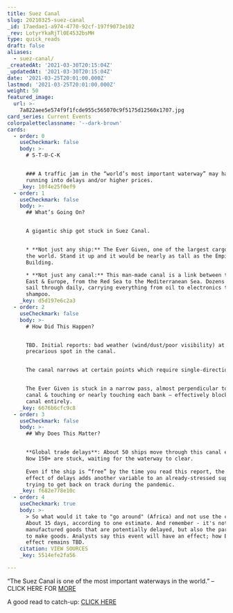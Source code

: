 ```yaml
---
title: Suez Canal
slug: 20210325-suez-canal
_id: 17aedae1-a974-4770-92cf-197f9073e102
_rev: LotyrYkaRjTl0E4532bsMH
type: quick_reads
draft: false
aliases:
  - suez-canal/
_createdAt: '2021-03-30T20:15:04Z'
_updatedAt: '2021-03-30T20:15:04Z'
date: '2021-03-25T20:01:00.000Z'
lastmod: '2021-03-25T20:01:00.000Z'
weight: 50
featured_image:
  url: >-
    7a822aee5e574f9f1fcde955c565070c9f5175d12560x1707.jpg
card_series: Current Events
colorpaletteclassname: '--dark-brown'
cards:
  - order: 0
    useCheckmark: false
    body: >-
      # S-T-U-C-K


      ### A traffic jam in the “world’s most important waterway” may have you
      running into delays and/or higher prices.
    _key: 10f4e25f0ef9
  - order: 1
    useCheckmark: false
    body: >-
      ## What’s Going On?


      A gigantic ship got stuck in Suez Canal.


      * **Not just any ship:** The Ever Given, one of the largest cargo ships in
      the world. Stand it up and it would be nearly as tall as the Empire State
      Building.

      * **Not just any canal:** This man-made canal is a link between the Middle
      East & Europe, from the Red Sea to the Mediterranean Sea. Dozens of ships
      sail through daily, carrying everything from oil to electronics to
      shampoo.
    _key: d5d197e6c2a3
  - order: 2
    useCheckmark: false
    body: >-
      # How Did This Happen?


      TBD. Initial reports: bad weather (wind/dust/poor visibility) at a
      precarious spot in the canal.


      The canal narrows at certain points which require single-direction travel.


      The Ever Given is stuck in a narrow pass, almost perpendicular to the
      canal & touching or nearly touching each bank – effectively blocking the
      canal entirely.
    _key: 6676b6cfc9c8
  - order: 3
    useCheckmark: false
    body: >-
      ## Why Does This Matter?


      **Global trade delays**: About 50 ships move through this canal every day.
      Now 150+ are stuck, waiting for the waterway to clear.  
        
      Even if the ship is “free” by the time you read this report, the ripple
      effect of delays adds another variable to an already-stressed supply chain
      trying to get back on track during the pandemic.
    _key: f682e778e10c
  - order: 4
    useCheckmark: true
    body: >-
      > So what would it take to "go around" (Africa) and not use the canal?
      About 15 days, according to one estimate. And remember - it's not just
      manufactured goods that are potentially delayed, but also the parts used
      to make goods. Analysts say this event will have an effect; how BIG of an
      effect remains TBD.
    citation: VIEW SOURCES
    _key: 5514efe2fa56

---
```

“The Suez Canal is one of the most important waterways in the world.” – CLICK HERE FOR [MORE](https://www.suezcanal.gov.eg/English/About/SuezCanal/Pages/AboutSuezCanal.aspx)

A good read to catch-up: [CLICK HERE](https://www.cnn.com/2021/03/24/middleeast/suez-canal-container-ship-intl-hnk/index.html)